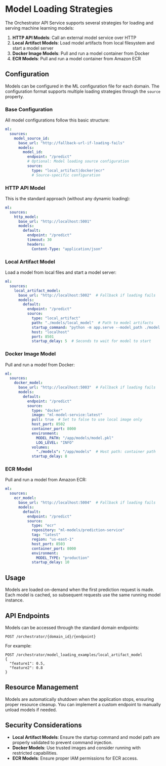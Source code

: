 # Model Loading Strategies

The Orchestrator API Service supports several strategies for loading and serving machine learning models:

1. **HTTP API Models**: Call an external model service over HTTP
2. **Local Artifact Models**: Load model artifacts from local filesystem and start a model server
3. **Docker Image Models**: Pull and run a model container from Docker
4. **ECR Models**: Pull and run a model container from Amazon ECR

## Configuration

Models can be configured in the ML configuration file for each domain. The configuration format supports multiple loading strategies through the `source` property.

### Base Configuration

All model configurations follow this basic structure:

```yaml
ml:
  sources:
    model_source_id:
      base_url: "http://fallback-url-if-loading-fails"
      models:
        model_id:
          endpoint: "/predict"
          # Optional: Model loading source configuration
          source:
            type: "local_artifact|docker|ecr"
            # Source-specific configuration
```

### HTTP API Model

This is the standard approach (without any dynamic loading):

```yaml
ml:
  sources:
    http_model:
      base_url: "http://localhost:5001"
      models:
        default:
          endpoint: "/predict"
          timeout: 30
          headers:
            Content-Type: "application/json"
```

### Local Artifact Model

Load a model from local files and start a model server:

```yaml
ml:
  sources:
    local_artifact_model:
      base_url: "http://localhost:5002"  # Fallback if loading fails
      models:
        default:
          endpoint: "/predict"
          source:
            type: "local_artifact"
            path: "./models/local_model"  # Path to model artifacts
            startup_command: "python -m app.serve --model_path ./model.pkl --port 8501"
            host: "localhost"
            port: 8501
            startup_delay: 5  # Seconds to wait for model to start
```

### Docker Image Model

Pull and run a model from Docker:

```yaml
ml:
  sources:
    docker_model:
      base_url: "http://localhost:5003"  # Fallback if loading fails
      models:
        default:
          endpoint: "/predict"
          source:
            type: "docker"
            image: "ml-model-service:latest"
            pull: true  # Set to false to use local image only
            host_port: 8502
            container_port: 8000
            environment:
              MODEL_PATH: "/app/models/model.pkl"
              LOG_LEVEL: "INFO"
            volumes:
              "./models": "/app/models"  # Host path: container path
            startup_delay: 8
```

### ECR Model

Pull and run a model from Amazon ECR:

```yaml
ml:
  sources:
    ecr_model:
      base_url: "http://localhost:5004"  # Fallback if loading fails
      models:
        default:
          endpoint: "/predict"
          source:
            type: "ecr"
            repository: "ml-models/prediction-service"
            tag: "latest"
            region: "us-east-1"
            host_port: 8503
            container_port: 8000
            environment:
              MODEL_TYPE: "production"
            startup_delay: 10
```

## Usage

Models are loaded on-demand when the first prediction request is made. Each model is cached, so subsequent requests use the same running model instance.

## API Endpoints

Models can be accessed through the standard domain endpoints:

```
POST /orchestrator/{domain_id}/{endpoint}
```

For example:

```
POST /orchestrator/model_loading_examples/local_artifact_model
{
  "feature1": 0.5,
  "feature2": 0.8
}
```

## Resource Management

Models are automatically shutdown when the application stops, ensuring proper resource cleanup. You can implement a custom endpoint to manually unload models if needed.

## Security Considerations

- **Local Artifact Models**: Ensure the startup command and model path are properly validated to prevent command injection.
- **Docker Models**: Use trusted images and consider running with restricted capabilities.
- **ECR Models**: Ensure proper IAM permissions for ECR access.